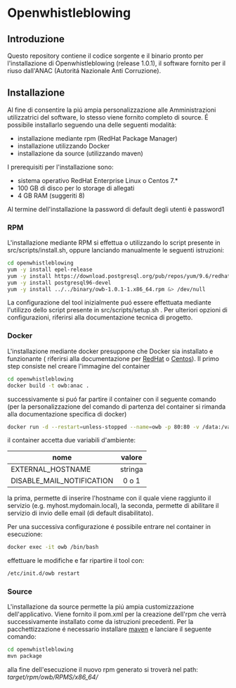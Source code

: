 # Openwhistleblowing

## Introduzione
Questo repository contiene il codice sorgente e il binario pronto per
l'installazione di Openwhistleblowing (release 1.0.1), il software fornito per
il riuso dall'ANAC (Autoritá Nazionale Anti Corruzione).

## Installazione
Al fine di consentire la piú ampia personalizzazione alle Amministrazioni
utilizzatrici del software, lo stesso viene fornito completo di source. É
possibile installarlo seguendo una delle seguenti modalità:

- installazione mediante rpm (RedHat Package Manager)
- installazione utilizzando Docker
- installazione da source (utilizzando maven)

I prerequisiti per l'installazione sono:
- sistema operativo RedHat Enterprise  Linux o Centos 7.*
- 100 GB di disco per lo storage di allegati
- 4 GB RAM (suggeriti 8)

Al termine dell'installazione la password di default degli utenti è password1

### RPM
L'installazione mediante RPM si effettua o utilizzando lo script presente in src/scripts/install.sh,
oppure lanciando manualmente le seguenti istruzioni:

```bash
cd openwhistleblowing
yum -y install epel-release
yum -y install https://download.postgresql.org/pub/repos/yum/9.6/redhat/rhel-6-x86_64/pgdg-centos96-9.6-3.noarch.rpm
yum -y install postgresql96-devel
yum -y install ../../binary/owb-1.0.1-1.x86_64.rpm &> /dev/null
```
La configurazione del tool inizialmente puó essere effettuata mediante l'utilizzo dello script
presente in src/scripts/setup.sh . Per ulteriori opzioni di configurazioni, riferirsi alla documentazione
tecnica di progetto.

### Docker
L'installazione mediante docker presuppone che Docker sia installato e funzionante (
riferirsi alla documentazione per [RedHat](https://docs.docker.com/install/linux/docker-ee/rhel/) o
[Centos](https://docs.docker.com/install/linux/docker-ce/centos/)).
Il primo step consiste nel creare l'immagine del container
```bash
cd openwhistleblowing
docker build -t owb:anac .
```
successivamente si puó far partire il container con il seguente comando (per la personalizzazione
del comando di partenza del container si rimanda alla documentazione specifica di docker)
```bash
docker run -d --restart=unless-stopped --name=owb -p 80:80 -v /data:/var/owb/files owb:anac
```
il container accetta due variabili d'ambiente:

| nome                      |   valore  |
|---------------------------|:---------:|
| EXTERNAL_HOSTNAME         |  stringa  |
| DISABLE_MAIL_NOTIFICATION |   0 o 1   |

la prima, permette di inserire l'hostname con il quale viene raggiunto il servizio (e.g. myhost.mydomain.local),
la seconda, permette di abilitare il servizio di invio delle email (di default disabilitato).

Per una successiva configurazione é possibile entrare nel container in esecuzione:
```bash
docker exec -it owb /bin/bash
```
effettuare le modifiche e far ripartire il tool con:
```bash
/etc/init.d/owb restart
```

### Source
L'installazione da source permette la piú ampia customizzazione dell'applicativo. Viene
fornito il pom.xml per la creazione dell'rpm che verrà successivamente installato come
da istruzioni precedenti.
Per la pacchettizzazione é necessario installare [maven](https://maven.apache.org/) e 
lanciare il seguente comando:
```bash
cd openwhistleblowing
mvn package
```
alla fine dell'esecuzione il nuovo rpm generato si troverà nel path:
*target/rpm/owb/RPMS/x86_64/*
